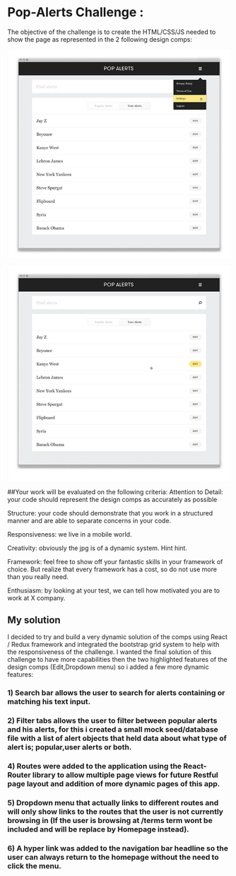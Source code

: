 # Pop-Alerts Challenge :

The objective of the challenge is to create the HTML/CSS/JS needed to show the page as represented in the 2 following design comps:

![Overview](https://github.com/talgoldfus/Pop-Alerts-Challenge/blob/master/challengeCopms/popalerts_0014_Dropdown.png)

![Overview](https://github.com/talgoldfus/Pop-Alerts-Challenge/blob/master/challengeCopms/popalerts_0011_Selection.png)


##Your work will be evaluated on the following criteria:
Attention to Detail: your code should represent the design comps as accurately as possible

Structure: your code should demonstrate that you work in a structured manner and are able to separate concerns in your code.

Responsiveness: we live in a mobile world.

Creativity: obviously the jpg is of a dynamic system. Hint hint.

Framework: feel free to show off your fantastic skills in your framework of choice. But realize that every framework has a cost, so do not use more than you really need.

Enthusiasm: by looking at your test, we can tell how motivated you are to work at X company.

## My solution

I decided to try and build a very dynamic solution of the comps using React / Redux framework and integrated the bootstrap grid system to help with the responsiveness of the challenge. I wanted the final solution of this challenge to have more capabilities then the two highlighted features of the design comps (Edit,Dropdown menu) so i added a few more dynamic features:

### 1) Search bar allows the user to search for alerts containing or matching his text input. 
### 2) Filter tabs allows the user to filter between popular alerts and his alerts, for this i created a small mock seed/database file with a list of alert objects that held data about what type of alert is; popular,user alerts or both.
### 4) Routes were added to the application using the React-Router library to allow multiple page views for future Restful page layout and addition of more dynamic pages of this app.
### 5) Dropdown menu that actually links to different routes and will only show links to the routes that the user is not currently browsing in (If the user is browsing at /terms term wont be included and will be replace by Homepage instead).
### 6) A hyper link was added to the navigation bar headline so the user can always return to the homepage without the need to click the menu.
